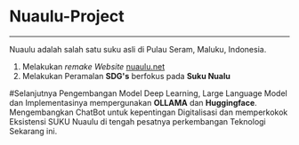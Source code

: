 # Nuaulu-Project
-------------------------------------------------------------------------------------------------------
Nuaulu adalah salah satu suku asli di Pulau Seram, Maluku, Indonesia.
1. Melakukan <i>remake Website</i> <a href="https://nuaulu.net/">nuaulu.net</a>
2. Melakukan Peramalan <b>SDG's</b> berfokus pada <a><b>Suku Nualu</b></a>

#Selanjutnya Pengembangan Model Deep Learning, Large Language Model dan Implementasinya mempergunakan 
<b>OLLAMA</b> dan <b>Huggingface</b>. 
Mengembangkan ChatBot untuk kepentingan Digitalisasi dan memperkokok Eksistensi SUKU Nuaulu di tengah pesatnya perkembangan Teknologi Sekarang ini.
